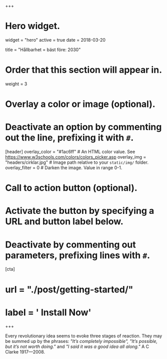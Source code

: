 +++
# Hero widget.
widget = "hero"
active = true
date = 2018-03-20

title = "Hållbarhet = bäst före: 2030"

# Order that this section will appear in.
weight = 3

# Overlay a color or image (optional).
#   Deactivate an option by commenting out the line, prefixing it with `#`.
[header]
  overlay_color = "#1ac6ff"  # An HTML color value. See https://www.w3schools.com/colors/colors_picker.asp
  overlay_img = "headers/cirklar.jpg"  # Image path relative to your `static/img/` folder.
  overlay_filter = 0  # Darken the image. Value in range 0-1.

# Call to action button (optional).
#   Activate the button by specifying a URL and button label below.
#   Deactivate by commenting out parameters, prefixing lines with `#`.
[cta]
#  url = "./post/getting-started/"
#  label = '<i class="fa fa-download"></i> Install Now'
+++

Every revolutionary idea seems to evoke three stages of reaction. They may be summed up by the phrases: *"It’s completely impossible", "It’s possible, but it’s not worth doing."* and *"I said it was a good idea all along."*
A C Clarke 1917—2008.


